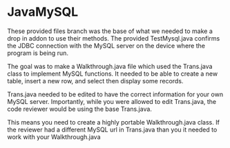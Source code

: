 # JavaMySQL

These provided files branch was the base of what we needed to make a drop in addon to use their methods.
The provided TestMysql.java confirms the JDBC connection with the MySQL server on the device where the program is being run.

The goal was to make a Walkthrough.java file which used the Trans.java class to implement MySQL functions.
It needed to be able to create a new table, insert a new row, and select then display some records.

Trans.java needed to be edited to have the correct information for your own MySQL server.
Importantly, while you were allowed to edit Trans.java, the code reviewer would be using the base Trans.java.

This means you need to create a highly portable Walkthrough.java class.
If the reviewer had a different MySQL url in Trans.java than you it needed to work with your Walkthrough.java
